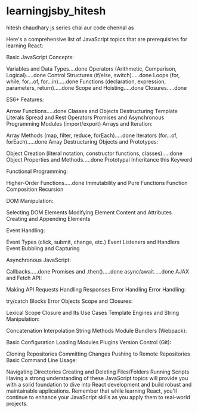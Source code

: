 # learningjsby_hitesh
hitesh chaudhary js series chai aur code chennal
as

 Here's a comprehensive list of JavaScript topics that are prerequisites for learning React:

Basic JavaScript Concepts:

Variables and Data Types....done
Operators (Arithmetic, Comparison, Logical).....done
Control Structures (if/else, switch).....done
Loops (for, while, for...of, for...in).....done
Functions (declaration, expression, parameters, return).....done
Scope and Hoisting.....done
Closures.....done

ES6+ Features:

Arrow Functions.....done
Classes and Objects
Destructuring
Template Literals
Spread and Rest Operators
Promises and Asynchronous Programming
Modules (import/export)
Arrays and Iteration:

Array Methods (map, filter, reduce, forEach).....done
Iterators (for...of, forEach).....done
Array Destructuring
Objects and Prototypes:

Object Creation (literal notation, constructor functions, classes).....done
Object Properties and Methods.....done
Prototypal Inheritance
this Keyword

Functional Programming:

Higher-Order Functions.....done
Immutability and Pure Functions
Function Composition
Recursion



DOM Manipulation:

Selecting DOM Elements
Modifying Element Content and Attributes
Creating and Appending Elements

Event Handling:

Event Types (click, submit, change, etc.)
Event Listeners and Handlers
Event Bubbling and Capturing


Asynchronous JavaScript:

Callbacks.....done
Promises and .then().....done
async/await.....done
AJAX and Fetch API:

Making API Requests
Handling Responses
Error Handling
Error Handling:

try/catch Blocks
Error Objects
Scope and Closures:

Lexical Scope
Closure and Its Use Cases
Template Engines and String Manipulation:

Concatenation
Interpolation
String Methods
Module Bundlers (Webpack):

Basic Configuration
Loading Modules
Plugins
Version Control (Git):

Cloning Repositories
Committing Changes
Pushing to Remote Repositories
Basic Command Line Usage:

Navigating Directories
Creating and Deleting Files/Folders
Running Scripts
Having a strong understanding of these JavaScript topics will provide you with a solid foundation to dive into React development and build robust and maintainable applications. Remember that while learning React, you'll continue to enhance your JavaScript skills as you apply them to real-world projects.
